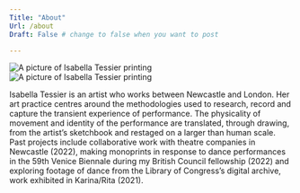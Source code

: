 ```yaml
---
Title: "About"
Url: /about 
Draft: False # change to false when you want to post

---
```


![A picture of Isabella Tessier printing](https://isabellatessier.co.uk/images/about/printing-front.jpg)
![A picture of Isabella Tessier printing](https://isabellatessier.co.uk/drawing/fucking-jacket1.jpg)

Isabella Tessier is an artist who works between Newcastle and London. Her art practice centres around the methodologies used to research, record and capture the transient experience of performance. The physicality of movement and identity of the performance are translated, through drawing, from the artist’s sketchbook and restaged on a larger than human scale. Past projects include collaborative work with theatre companies in Newcastle (2022), making monoprints in response to dance performances in the 59th Venice Biennale during my British Council fellowship (2022) and exploring footage of dance from the Library of Congress’s digital archive, work exhibited in Karina/Rita (2021).




